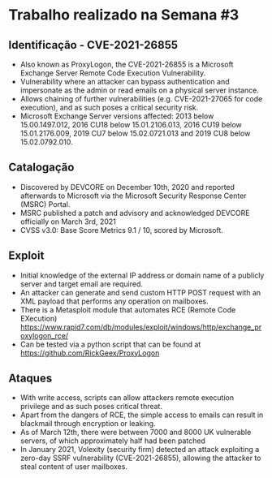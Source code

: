 # Trabalho realizado na Semana #3

## Identificação - CVE-2021-26855

- Also known as ProxyLogon, the CVE-2021-26855 is a  Microsoft Exchange Server Remote Code Execution Vulnerability.
- Vulnerability where an attacker can bypass authentication and impersonate as the admin or read emails on a physical server instance.
- Allows chaining of further vulnerabilities (e.g. CVE-2021-27065 for code execution), and as such poses a critical security risk.
- Microsoft Exchange Server versions affected: 2013 below 15.00.1497.012, 2016 CU18 below 15.01.2106.013, 2016 CU19 below 15.01.2176.009, 2019 CU7 below 15.02.0721.013 and 2019 CU8 below 15.02.0792.010.

## Catalogação

- Discovered by DEVCORE on December 10th, 2020 and reported afterwards to Microsoft via the Microsoft Security Response Center (MSRC) Portal.
- MSRC published a patch and advisory and acknowledged DEVCORE officially on March 3rd, 2021
- CVSS v3.0: Base Score Metrics 9.1 / 10, scored by Microsoft.

## Exploit

- Initial knowledge of the external IP address or domain name of a publicly server and target email are required.
- An attacker can generate and send custom HTTP POST request with an XML payload that performs any operation on mailboxes.
- There is a Metasploit module that automates RCE (Remote Code EXecution) https://www.rapid7.com/db/modules/exploit/windows/http/exchange_proxylogon_rce/
- Can be tested via a python script that can be found at https://github.com/RickGeex/ProxyLogon

## Ataques

- With write access, scripts can allow attackers remote execution privilege and as such poses critical threat.
- Apart from the dangers of RCE, the simple access to emails can result in blackmail through encryption or leaking.
- As of March 12th, there were between 7000 and 8000 UK vulnerable servers, of which approximately half had been patched 
- In January 2021, Volexity (security firm) detected an attack exploiting a zero-day SSRF vulnerability (CVE-2021-26855), allowing the attacker to steal content of user mailboxes.
